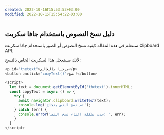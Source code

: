 ```yaml
---
created: 2022-10-16T15:53:53+03:00
modified: 2022-10-16T15:54:22+03:00
---
```


## دليل نسخ النصوص باستخدام جافا سكربت

سنتعلم في هذه المقالة كيفية نسخ النصوص أو الصور باستخدام جافا سكربت Clipboard API.

لأنك مستعجل هذا السكربت الخاص بالنسخ:

```js
<p id="thetext">مرحبا بالعالم</p>
<button onclick="copyText()">نسخ!</button>

<script>
  let text = document.getElementById('thetext').innerHTML;
  const copyText = async () => {
    try {
      await navigator.clipboard.writeText(text);
      console.log('تم نسخ النص بنجاح');
    } catch (err) {
      console.error('حدث مشكلة اثناء نسخ النص: ', err);
    }
  }
</script>
```
